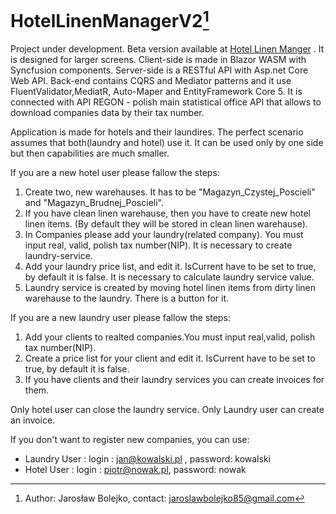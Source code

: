 # HotelLinenManagerV2[^note] 

Project under development. Beta version available at [Hotel Linen Manger](https://hotellinenmanagerbeta.azurewebsites.net) .
It is designed for larger screens.
Client-side is made in Blazor WASM with Syncfusion components.
Server-side is a RESTful API with Asp.net Core Web API.
Back-end contains CQRS and Mediator patterns and it use FluentValidator,MediatR, Auto-Maper and EntityFramework Core 5. It is connected with API REGON - 
polish main statistical office API that allows to download companies data by their tax number. 

Application is made for hotels and their laundires. The perfect scenario assumes that both(laundry and hotel) use it. It can be used only by one side but then capabilities are much smaller. 


If you are a new hotel user please fallow the steps:

1. Create two, new warehauses. It has to be "Magazyn_Czystej_Poscieli" and "Magazyn_Brudnej_Poscieli".
2. If you have clean linen warehause, then you have to create new hotel linen items. (By default they will be stored in clean linen warehause).
3. In Companies please add your laundry(related company). You must input real, valid, polish tax number(NIP). It is necessary to create laundry-service.
4. Add your laundry price list, and edit it. IsCurrent have to be set to true, by default it is false. It is necessary to calculate laundry service value.
5. Laundry service is created by moving hotel linen items from dirty linen warehause to the laundry. There is a button for it.

If you are a new laundry user please fallow the steps:

1. Add your clients to realted companies.You must input real,valid, polish tax number(NIP).
2. Create a price list for your client and edit it. IsCurrent have to be set to true, by default it is false.
3. If you have clients and their laundry services you can create invoices for them.

Only hotel user can close the laundry service. Only Laundry user can create an invoice.

If you don't want to register new companies, you can use:
- Laundry User : login : jan@kowalski.pl , password: kowalski
- Hotel User : login : piotr@nowak.pl, password: nowak


[^note]: Author: Jarosław Bolejko, contact: jaroslawbolejko85@gmail.com


